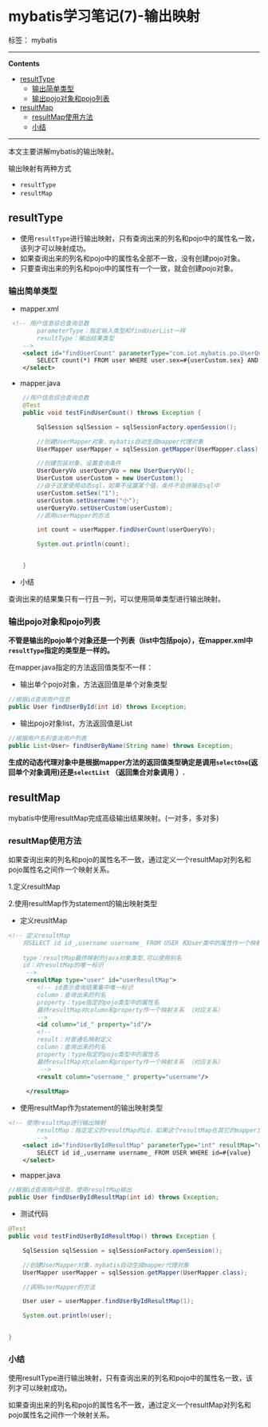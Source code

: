 ﻿# mybatis学习笔记(7)-输出映射

标签： mybatis

---

**Contents**

  - [resultType](#resulttype)
    - [输出简单类型](#输出简单类型)
    - [输出pojo对象和pojo列表](#输出pojo对象和pojo列表)
  - [resultMap](#resultmap)
    - [resultMap使用方法](#resultmap使用方法)
    - [小结](#小结)



---

本文主要讲解mybatis的输出映射。


输出映射有两种方式

- `resultType`
- `resultMap`


## resultType

- 使用`resultType`进行输出映射，只有查询出来的列名和pojo中的属性名一致，该列才可以映射成功。
- 如果查询出来的列名和pojo中的属性名全部不一致，没有创建pojo对象。
- 只要查询出来的列名和pojo中的属性有一个一致，就会创建pojo对象。

### 输出简单类型


- mapper.xml

```xml
 <!-- 用户信息综合查询总数
        parameterType：指定输入类型和findUserList一样
        resultType：输出结果类型
    -->
    <select id="findUserCount" parameterType="com.iot.mybatis.po.UserQueryVo" resultType="int">
        SELECT count(*) FROM user WHERE user.sex=#{userCustom.sex} AND user.username LIKE '%${userCustom.username}%'
    </select>
```

- mapper.java

```java
    //用户信息综合查询总数
	@Test
	public void testFindUserCount() throws Exception {

		SqlSession sqlSession = sqlSessionFactory.openSession();

		//创建UserMapper对象，mybatis自动生成mapper代理对象
		UserMapper userMapper = sqlSession.getMapper(UserMapper.class);

		//创建包装对象，设置查询条件
		UserQueryVo userQueryVo = new UserQueryVo();
		UserCustom userCustom = new UserCustom();
		//由于这里使用动态sql，如果不设置某个值，条件不会拼接在sql中
		userCustom.setSex("1");
		userCustom.setUsername("小");
		userQueryVo.setUserCustom(userCustom);
		//调用userMapper的方法

		int count = userMapper.findUserCount(userQueryVo);

		System.out.println(count);


	}
```


- 小结

查询出来的结果集只有一行且一列，可以使用简单类型进行输出映射。


###	输出pojo对象和pojo列表

**不管是输出的pojo单个对象还是一个列表（list中包括pojo），在mapper.xml中`resultType`指定的类型是一样的。**

在mapper.java指定的方法返回值类型不一样：

- 输出单个pojo对象，方法返回值是单个对象类型

```java
//根据id查询用户信息
public User findUserById(int id) throws Exception;
```

- 输出pojo对象list，方法返回值是List<Pojo>

```java
//根据用户名列查询用户列表
public List<User> findUserByName(String name) throws Exception;
```


**生成的动态代理对象中是根据mapper方法的返回值类型确定是调用`selectOne`(返回单个对象调用)还是`selectList` （返回集合对象调用 ）.**



## resultMap

mybatis中使用resultMap完成高级输出结果映射。(一对多，多对多)


###	resultMap使用方法 

如果查询出来的列名和pojo的属性名不一致，通过定义一个resultMap对列名和pojo属性名之间作一个映射关系。

1.定义resultMap

2.使用resultMap作为statement的输出映射类型

- 定义reusltMap

```xml
<!-- 定义resultMap
	将SELECT id id_,username username_ FROM USER 和User类中的属性作一个映射关系
	
	type：resultMap最终映射的java对象类型,可以使用别名
	id：对resultMap的唯一标识
	 -->
	 <resultMap type="user" id="userResultMap">
	 	<!-- id表示查询结果集中唯一标识 
	 	column：查询出来的列名
	 	property：type指定的pojo类型中的属性名
	 	最终resultMap对column和property作一个映射关系 （对应关系）
	 	-->
	 	<id column="id_" property="id"/>
	 	<!-- 
	 	result：对普通名映射定义
	 	column：查询出来的列名
	 	property：type指定的pojo类型中的属性名
	 	最终resultMap对column和property作一个映射关系 （对应关系）
	 	 -->
	 	<result column="username_" property="username"/>
	 
	 </resultMap>
```

- 使用resultMap作为statement的输出映射类型

```xml
<!-- 使用resultMap进行输出映射
        resultMap：指定定义的resultMap的id，如果这个resultMap在其它的mapper文件，前边需要加namespace
        -->
    <select id="findUserByIdResultMap" parameterType="int" resultMap="userResultMap">
        SELECT id id_,username username_ FROM USER WHERE id=#{value}
    </select>

```

- mapper.java

```java
//根据id查询用户信息，使用resultMap输出
public User findUserByIdResultMap(int id) throws Exception;
```

- 测试代码

```java
@Test
public void testFindUserByIdResultMap() throws Exception {

	SqlSession sqlSession = sqlSessionFactory.openSession();

	//创建UserMapper对象，mybatis自动生成mapper代理对象
	UserMapper userMapper = sqlSession.getMapper(UserMapper.class);

	//调用userMapper的方法

	User user = userMapper.findUserByIdResultMap(1);

	System.out.println(user);


}
```


### 小结 

使用resultType进行输出映射，只有查询出来的列名和pojo中的属性名一致，该列才可以映射成功。

如果查询出来的列名和pojo的属性名不一致，通过定义一个resultMap对列名和pojo属性名之间作一个映射关系。

